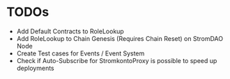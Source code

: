 # TODOs

- Add Default Contracts to RoleLookup
- Add RoleLookup to Chain Genesis (Requires Chain Reset) on StromDAO Node
- Create Test cases for Events / Event System
- Check if Auto-Subscribe for StromkontoProxy is possible to speed up deployments

